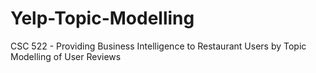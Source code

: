 # Yelp-Topic-Modelling
CSC 522 - Providing Business Intelligence to Restaurant Users by Topic Modelling of User Reviews
